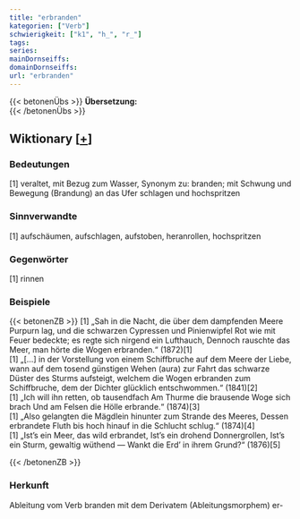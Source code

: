 ```yaml
---
title: "erbranden"
kategorien: ["Verb"]
schwierigkeit: ["k1", "h_", "r_"]
tags:
series:
mainDornseiffs:
domainDornseiffs:
url: "erbranden"
---
```


{{< betonenÜbs >}}
**Übersetzung:**  
{{< /betonenÜbs >}}

## Wiktionary [[+](https://de.wiktionary.org/wiki/erbranden)]

### Bedeutungen
[1] veraltet, mit Bezug zum Wasser, Synonym zu: branden; mit Schwung und Bewegung (Brandung) an das Ufer schlagen und hochspritzen  

### Sinnverwandte
[1] aufschäumen, aufschlagen, aufstoben, heranrollen, hochspritzen  

### Gegenwörter
[1] rinnen  

### Beispiele
{{< betonenZB >}}
[1] „Sah in die Nacht, die über dem dampfenden Meere Purpurn lag, und die schwarzen Cypressen und Pinienwipfel Rot wie mit Feuer bedeckte; es regte sich nirgend ein Lufthauch, Dennoch rauschte das Meer, man hörte die Wogen erbranden.“ (1872)[1]  
[1] „[…] in der Vorstellung von einem Schiffbruche auf dem Meere der Liebe, wann auf dem tosend günstigen Wehen (aura) zur Fahrt das schwarze Düster des Sturms aufsteigt, welchem die Wogen erbranden zum Schiffbruche, dem der Dichter glücklich entschwommen.“ (1841)[2]  
[1] „Ich will ihn retten, ob tausendfach Am Thurme die brausende Woge sich brach Und am Felsen die Hölle erbrande.“ (1874)[3]  
[1] „Also gelangten die Mägdlein hinunter zum Strande des Meeres, Dessen erbrandete Fluth bis hoch hinauf in die Schlucht schlug.“ (1874)[4]  
[1] „Ist’s ein Meer, das wild erbrandet, Ist’s ein drohend Donnergrollen, Ist’s ein Sturm, gewaltig wüthend — Wankt die Erd’ in ihrem Grund?“ (1876)[5]  

{{< /betonenZB >}}
### Herkunft
Ableitung vom Verb branden mit dem Derivatem (Ableitungsmorphem) er-  


